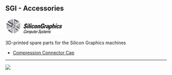 ## SGI - Accessories

<img src="https://github.com/flexion-unity/SGI-3DPrint/raw/main/img/SGI-Logo.png" width="180">

3D-printed spare parts for the Silicon Graphics machines

- [Compression Connector Cap](comp-cap/)


<hr><img src="https://www.flexion.ch/cdn/img/flexion.svg" width="120">